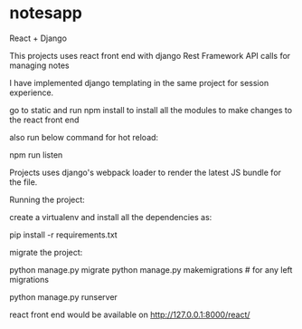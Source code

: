 # notesapp
React + Django

This projects uses react front end with django Rest Framework API calls for managing notes

I have implemented django templating in the same project for session experience.

go to static and run 
npm install to install all the modules to make changes to the react front end 

also run below command for hot reload: 

npm run listen

Projects uses django's webpack loader to render the latest JS bundle for the file.

Running the project:

create a virtualenv and install all the dependencies as:

  pip install -r requirements.txt
  
  migrate the project:
  
  python manage.py migrate
  python manage.py makemigrations # for any left migrations
  
  python manage.py runserver
  
react front end would be available on 
  http://127.0.0.1:8000/react/
